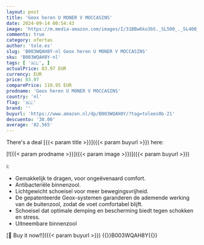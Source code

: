 ```yaml
---
layout: post
title: 'Geox heren U MONER V MOCCASINS'
date: 2024-09-14 00:54:43
image: 'https://m.media-amazon.com/images/I/31BBw6ko3bS._SL500_._SL400_.jpg'
comments: true
category: ofertas
author: 'tole.es'
slug: 'B003WQAH8Y-nl Geox heren U MONER V MOCCASINS'
sku: 'B003WQAH8Y-nl'
tags: [ '🇳🇱', ]
actualPrice: 83.97 EUR
currency: EUR
price: 83.97
comparePrice: 119.95 EUR
prodname: 'Geox heren U MONER V MOCCASINS'
country: 'nl'
flag: '🇳🇱'
brand: ''
buyurl: 'https://www.amazon.nl/dp/B003WQAH8Y/?tag=tolees0b-21'
descuento: '30.00'
average: '82.565'
---
```


There's a deal [{{< param title >}}]({{< param buyurl >}})  here:

[![{{< param prodname >}}]({{< param image >}})]({{< param buyurl >}})

ℹ️:

- Gemakkelijk te dragen, voor ongeëvenaard comfort.
- Antibacteriële binnenzool.
- Lichtgewicht schoeisel voor meer bewegingsvrijheid.
- De gepatenteerde Geox-systemen garanderen de ademende werking van de buitenzool, zodat de voet comfortabel blijft.
- Schoeisel dat optimale demping en bescherming biedt tegen schokken en stress.
- Uitneembare binnenzool

[🛒 Buy it now!!]({{< param buyurl >}})
{{<world>}}B003WQAH8Y{{</world>}}
